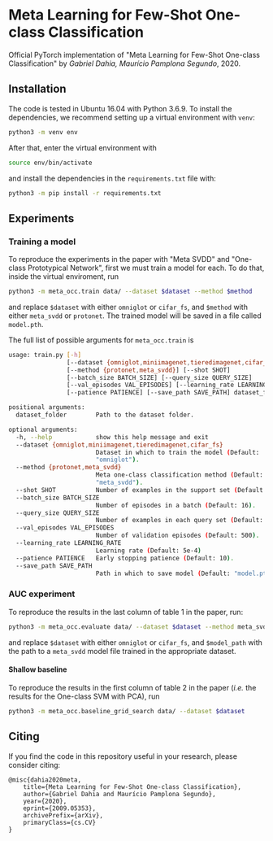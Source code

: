 # Meta Learning for Few-Shot One-class Classification

Official PyTorch implementation of "Meta Learning for Few-Shot One-class
Classification" by _Gabriel Dahia, Maurício Pamplona Segundo_, 2020.

## Installation

The code is tested in Ubuntu 16.04 with Python 3.6.9. To install the
dependencies, we recommend setting up a virtual environment with `venv`:

```bash
python3 -m venv env
```

After that, enter the virtual environment with

```bash
source env/bin/activate
```

and install the dependencies in the `requirements.txt` file with:

```bash
python3 -m pip install -r requirements.txt
```

## Experiments

### Training a model

To reproduce the experiments in the paper with "Meta SVDD" and "One-class
Prototypical Network", first we must train a model for each. To do that,
inside the virtual enviroment, run

```bash
python3 -m meta_occ.train data/ --dataset $dataset --method $method
```

and replace `$dataset` with either `omniglot` or `cifar_fs`, and `$method` with
either `meta_svdd` or `protonet`. The trained model will be saved in a file
called `model.pth`.

The full list of possible arguments for `meta_occ.train` is

```bash
usage: train.py [-h]
                [--dataset {omniglot,miniimagenet,tieredimagenet,cifar_fs}]
                [--method {protonet,meta_svdd}] [--shot SHOT]
                [--batch_size BATCH_SIZE] [--query_size QUERY_SIZE]
                [--val_episodes VAL_EPISODES] [--learning_rate LEARNING_RATE]
                [--patience PATIENCE] [--save_path SAVE_PATH] dataset_folder

positional arguments:
  dataset_folder        Path to the dataset folder.

optional arguments:
  -h, --help            show this help message and exit
  --dataset {omniglot,miniimagenet,tieredimagenet,cifar_fs}
                        Dataset in which to train the model (Default:
                        "omniglot").
  --method {protonet,meta_svdd}
                        Meta one-class classification method (Default:
                        "meta_svdd").
  --shot SHOT           Number of examples in the support set (Default: 5).
  --batch_size BATCH_SIZE
                        Number of episodes in a batch (Default: 16).
  --query_size QUERY_SIZE
                        Number of examples in each query set (Default: 10).
  --val_episodes VAL_EPISODES
                        Number of validation episodes (Default: 500).
  --learning_rate LEARNING_RATE
                        Learning rate (Default: 5e-4)
  --patience PATIENCE   Early stopping patience (Default: 10).
  --save_path SAVE_PATH
                        Path in which to save model (Default: "model.pth").
```

### AUC experiment

To reproduce the results in the last column of table 1 in the paper, run:

```bash
python3 -m meta_occ.evaluate data/ --dataset $dataset --method meta_svdd --model_path $model --metric auc
```

and replace `$dataset` with either `omniglot` or `cifar_fs`, and `$model_path`
with the path to a `meta_svdd` model file trained in the appropriate dataset.

#### Shallow baseline

To reproduce the results in the first column of table 2 in the paper (_i.e._
the results for the One-class SVM with PCA), run

```bash
python3 -m meta_occ.baseline_grid_search data/ --dataset $dataset
```

## Citing

If you find the code in this repository useful in your research, please consider citing:

```
@misc{dahia2020meta,
    title={Meta Learning for Few-Shot One-class Classification},
    author={Gabriel Dahia and Maurício Pamplona Segundo},
    year={2020},
    eprint={2009.05353},
    archivePrefix={arXiv},
    primaryClass={cs.CV}
}
```

